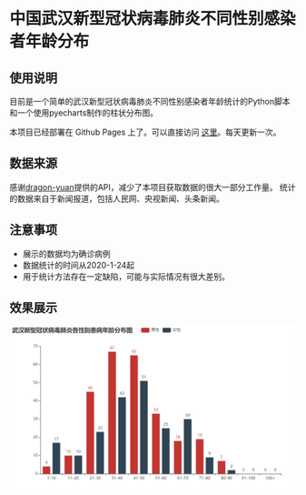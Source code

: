 # 中国武汉新型冠状病毒肺炎不同性别感染者年龄分布



## 使用说明

目前是一个简单的武汉新型冠状病毒肺炎不同性别感染者年龄统计的Python脚本和一个使用pyecharts制作的柱状分布图。

本项目已经部署在 Github Pages 上了。可以直接访问 [这里](https://dipperss.github.io/)。每天更新一次。

## 数据来源

感谢[dragon-yuan](https://github.com/dragon-yuan/2019-nCoV-news)提供的API，减少了本项目获取数据的很大一部分工作量。
统计的数据来自于新闻报道，包括人民网、央视新闻、头条新闻。

## 注意事项
* 展示的数据均为确诊病例
* 数据统计的时间从2020-1-24起
* 用于统计方法存在一定缺陷，可能与实际情况有很大差别。

## 效果展示
![效果图](readme.png)